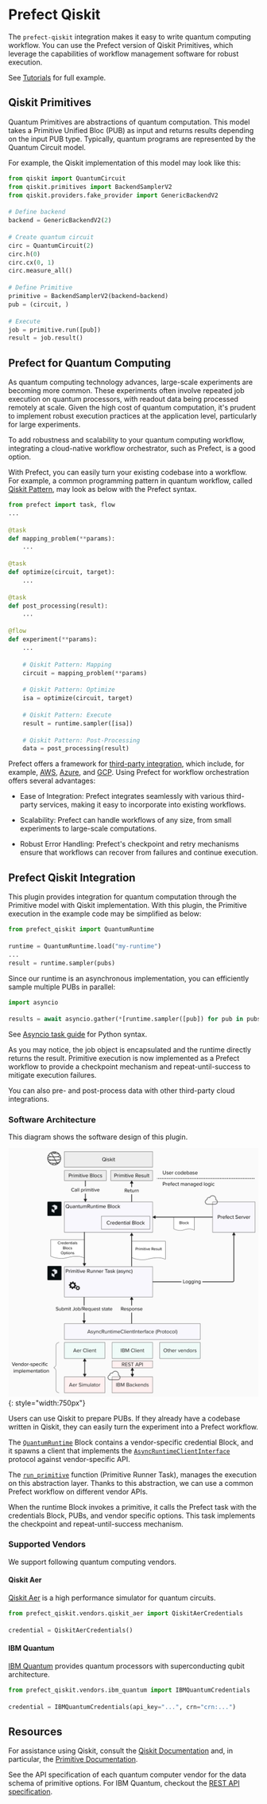 # Prefect Qiskit

The `prefect-qiskit` integration makes it easy to write quantum computing workflow.
You can use the Prefect version of Qiskit Primitives, which leverage the capabilities of workflow management software for robust execution.

See [Tutorials](./tutorials/01_getting_started.md) for full example.

## Qiskit Primitives

Quantum Primitives are abstractions of quantum computation. 
This model takes a Primitive Unified Bloc (PUB) as input and returns results depending on the input PUB type. 
Typically, quantum programs are represented by the Quantum Circuit model. 

For example, the Qiskit implementation of this model may look like this:

```python
from qiskit import QuantumCircuit
from qiskit.primitives import BackendSamplerV2
from qiskit.providers.fake_provider import GenericBackendV2

# Define backend
backend = GenericBackendV2(2)

# Create quantum circuit
circ = QuantumCircuit(2)
circ.h(0)
circ.cx(0, 1)
circ.measure_all()

# Define Primitive
primitive = BackendSamplerV2(backend=backend)
pub = (circuit, )

# Execute
job = primitive.run([pub])
result = job.result()
```

## Prefect for Quantum Computing

As quantum computing technology advances, large-scale experiments are becoming more common. These experiments often involve repeated job execution on quantum processors, with readout data being processed remotely at scale.
Given the high cost of quantum computation, it's prudent to implement robust execution practices at the application level, particularly for large experiments.

To add robustness and scalability to your quantum computing workflow, integrating a cloud-native workflow orchestrator, such as Prefect, is a good option. 

With Prefect, you can easily turn your existing codebase into a workflow.
For example, a common programming pattern in quantum workflow, called [Qiskit Pattern](https://docs.quantum.ibm.com/guides/intro-to-patterns), may look as below with the Prefect syntax.

```python
from prefect import task, flow
...

@task
def mapping_problem(**params):
    ...

@task
def optimize(circuit, target):
    ...

@task
def post_processing(result):
    ...

@flow
def experiment(**params):
    ...

    # Qiskit Pattern: Mapping
    circuit = mapping_problem(**params)

    # Qiskit Pattern: Optimize
    isa = optimize(circuit, target)

    # Qiskit Pattern: Execute
    result = runtime.sampler([isa])

    # Qiskit Pattern: Post-Processing
    data = post_processing(result)
```


Prefect offers a framework for [third-party integration](https://docs.prefect.io/integrations/integrations), 
which include, for example, [AWS](https://docs.prefect.io/integrations/prefect-aws), [Azure](https://docs.prefect.io/integrations/prefect-azure), and [GCP](https://docs.prefect.io/integrations/prefect-gcp).
Using Prefect for workflow orchestration offers several advantages:

* Ease of Integration:
  Prefect integrates seamlessly with various third-party services, making it easy to incorporate into existing workflows.

* Scalability:
  Prefect can handle workflows of any size, from small experiments to large-scale computations.

* Robust Error Handling:
  Prefect's checkpoint and retry mechanisms ensure that workflows can recover from failures and continue execution.

## Prefect Qiskit Integration

This plugin provides integration for quantum computation through the Primitive model with Qiskit implementation. 
With this plugin, the Primitive execution in the example code may be simplified as below:

```python
from prefect_qiskit import QuantumRuntime

runtime = QuantumRuntime.load("my-runtime")
...
result = runtime.sampler(pubs)
```

Since our runtime is an asynchronous implementation, you can efficiently sample multiple PUBs in parallel:

```python
import asyncio

results = await asyncio.gather(*[runtime.sampler([pub]) for pub in pubs])
```

See [Asyncio task guide](https://docs.python.org/3/library/asyncio-task.html) for Python syntax.

As you may notice, the job object is encapsulated and the runtime directly returns the result. 
Primitive execution is now implemented as a Prefect workflow to provide a checkpoint mechanism and repeat-until-success to mitigate execution failures. 

You can also pre- and post-process data with other third-party cloud integrations.

### Software Architecture

This diagram shows the software design of this plugin.

![](./images/component_diagram.png){: style="width:750px"}

Users can use Qiskit to prepare PUBs. 
If they already have a codebase written in Qiskit, they can easily turn the experiment into a Prefect workflow. 

The [`QuantumRuntime`](./reference.md#prefect_qiskit.runtime.QuantumRuntime) Block contains a vendor-specific credential Block, 
and it spawns a client that implements the [`AsyncRuntimeClientInterface`](./reference.md#prefect_qiskit.models.AsyncRuntimeClientInterface) protocol against vendor-specific API. 

The [`run_primitive`](./reference.md#prefect_qiskit.primitives.run_primitive) function (Primitive Runner Task), manages the execution on this abstraction layer. 
Thanks to this abstraction, we can use a common Prefect workflow on different vendor APIs. 

When the runtime Block invokes a primitive, it calls the Prefect task with the credentials Block, PUBs, and vendor specific options.
This task implements the checkpoint and repeat-until-success mechanism.

### Supported Vendors

We support following quantum computing vendors.

#### Qiskit Aer

[Qiskit Aer](https://github.com/Qiskit/qiskit-aer) is a high performance simulator for quantum circuits.

```python
from prefect_qiskit.vendors.qiskit_aer import QiskitAerCredentials

credential = QiskitAerCredentials()
```

#### IBM Quantum

[IBM Quantum](https://quantum.cloud.ibm.com/) provides quantum processors with superconducting qubit architecture.

```python
from prefect_qiskit.vendors.ibm_quantum import IBMQuantumCredentials

credential = IBMQuantumCredentials(api_key="...", crn="crn:...")
```

## Resources

For assistance using Qiskit, consult the [Qiskit Documentation](https://docs.quantum.ibm.com/) and, in particular, the [Primitive Documentation](https://docs.quantum.ibm.com/guides/primitives).

See the API specification of each quantum computer vendor for the data schema of primitive options.
For IBM Quantum, checkout the [REST API specification](https://docs.quantum.ibm.com/api/runtime/tags/jobs#tags__jobs__operations__CreateJobController_createJob). 
